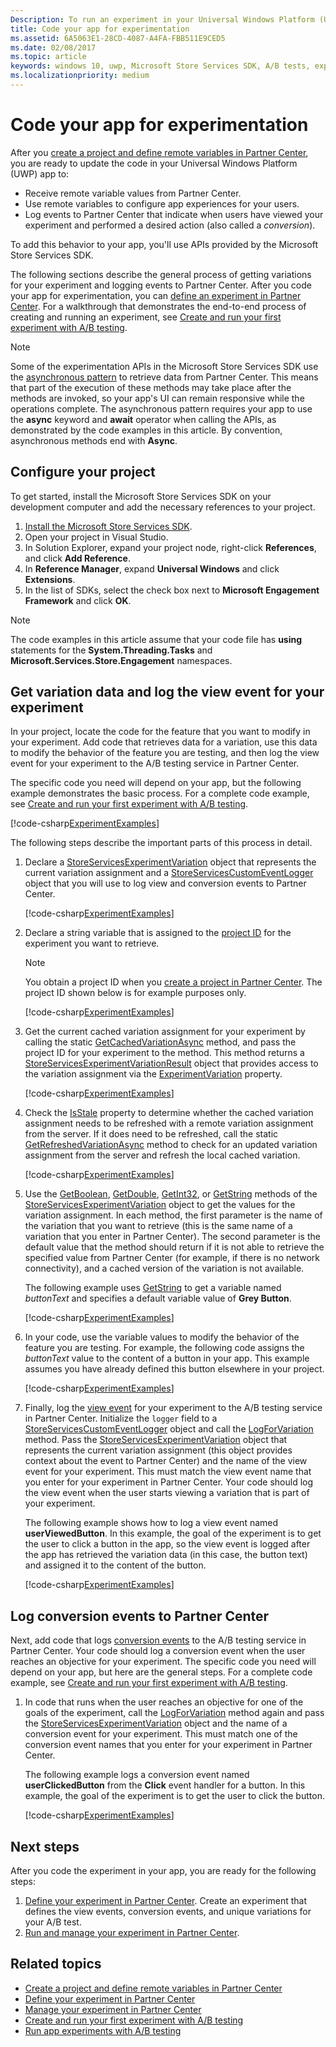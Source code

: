 ```yaml
---
Description: To run an experiment in your Universal Windows Platform (UWP) app with A/B testing, you must code the experiment in your app.
title: Code your app for experimentation
ms.assetid: 6A5063E1-28CD-4087-A4FA-FBB511E9CED5
ms.date: 02/08/2017
ms.topic: article
keywords: windows 10, uwp, Microsoft Store Services SDK, A/B tests, experiments
ms.localizationpriority: medium
---
```

# Code your app for experimentation

After you [create a project and define remote variables in Partner Center](create-a-project-and-define-remote-variables-in-the-dev-center-dashboard.md), you are ready to update the code in your Universal Windows Platform (UWP) app to:
* Receive remote variable values from Partner Center.
* Use remote variables to configure app experiences for your users.
* Log events to Partner Center that indicate when users have viewed your experiment and performed a desired action (also called a *conversion*).

To add this behavior to your app, you'll use APIs provided by the Microsoft Store Services SDK.

The following sections describe the general process of getting variations for your experiment and logging events to Partner Center. After you code your app for experimentation, you can [define an experiment in Partner Center](define-your-experiment-in-the-dev-center-dashboard.md). For a walkthrough that demonstrates the end-to-end process of creating and running an experiment, see [Create and run your first experiment with A/B testing](create-and-run-your-first-experiment-with-a-b-testing.md).

> [!NOTE]
> Some of the experimentation APIs in the Microsoft Store Services SDK use the [asynchronous pattern](../threading-async/asynchronous-programming-universal-windows-platform-apps.md) to retrieve data from Partner Center. This means that part of the execution of these methods may take place after the methods are invoked, so your app's UI can remain responsive while the operations complete. The asynchronous pattern requires your app to use the **async** keyword and **await** operator when calling the APIs, as demonstrated by the code examples in this article. By convention, asynchronous methods end with **Async**.

## Configure your project

To get started, install the Microsoft Store Services SDK on your development computer and add the necessary references to your project.

1. [Install the Microsoft Store Services SDK](microsoft-store-services-sdk.md#install-the-sdk).
2. Open your project in Visual Studio.
3. In Solution Explorer, expand your project node, right-click **References**, and click **Add Reference**.
3. In **Reference Manager**, expand **Universal Windows** and click **Extensions**.
4. In the list of SDKs, select the check box next to **Microsoft Engagement Framework** and click **OK**.

> [!NOTE]
> The code examples in this article assume that your code file has **using** statements for the **System.Threading.Tasks** and **Microsoft.Services.Store.Engagement** namespaces.

## Get variation data and log the view event for your experiment

In your project, locate the code for the feature that you want to modify in your experiment. Add code that retrieves data for a variation, use this data to modify the behavior of the feature you are testing, and then log the view event for your experiment to the A/B testing service in Partner Center.

The specific code you need will depend on your app, but the following example demonstrates the basic process. For a complete code example, see [Create and run your first experiment with A/B testing](create-and-run-your-first-experiment-with-a-b-testing.md).

[!code-csharp[ExperimentExamples](./code/StoreSDKSamples/cs/ExperimentExamples.cs#ExperimentCodeSample)]

The following steps describe the important parts of this process in detail.

1. Declare a [StoreServicesExperimentVariation](/uwp/api/microsoft.services.store.engagement.storeservicesexperimentvariation) object that represents the current variation assignment and a [StoreServicesCustomEventLogger](/uwp/api/microsoft.services.store.engagement.storeservicescustomeventlogger) object that you will use to log view and conversion events to Partner Center.

    [!code-csharp[ExperimentExamples](./code/StoreSDKSamples/cs/ExperimentExamples.cs#Snippet1)]

2. Declare a string variable that is assigned to the [project ID](run-app-experiments-with-a-b-testing.md#terms) for the experiment you want to retrieve.
    > [!NOTE]
    > You obtain a project ID when you [create a project in Partner Center](create-a-project-and-define-remote-variables-in-the-dev-center-dashboard.md). The project ID shown below is for example purposes only.

    [!code-csharp[ExperimentExamples](./code/StoreSDKSamples/cs/ExperimentExamples.cs#Snippet2)]

3. Get the current cached variation assignment for your experiment by calling the static [GetCachedVariationAsync](/uwp/api/microsoft.services.store.engagement.storeservicesexperimentvariation.getcachedvariationasync) method, and pass the project ID for your experiment to the method. This method returns a [StoreServicesExperimentVariationResult](/uwp/api/microsoft.services.store.engagement.storeservicesexperimentvariationresult) object that provides access to the variation assignment via the [ExperimentVariation](/uwp/api/microsoft.services.store.engagement.storeservicesexperimentvariationresult.experimentvariation) property.

    [!code-csharp[ExperimentExamples](./code/StoreSDKSamples/cs/ExperimentExamples.cs#Snippet3)]

4. Check the [IsStale](/uwp/api/microsoft.services.store.engagement.storeservicesexperimentvariation.isstale) property to determine whether the cached variation assignment needs to be refreshed with a remote variation assignment from the server. If it does need to be refreshed, call the static [GetRefreshedVariationAsync](/uwp/api/microsoft.services.store.engagement.storeservicesexperimentvariation.getrefreshedvariationasync) method to check for an updated variation assignment from the server and refresh the local cached variation.

    [!code-csharp[ExperimentExamples](./code/StoreSDKSamples/cs/ExperimentExamples.cs#Snippet4)]

5. Use the [GetBoolean](/uwp/api/microsoft.services.store.engagement.storeservicesexperimentvariation.getboolean), [GetDouble](/uwp/api/microsoft.services.store.engagement.storeservicesexperimentvariation.getdouble), [GetInt32](/uwp/api/microsoft.services.store.engagement.storeservicesexperimentvariation.getint32), or [GetString](/uwp/api/microsoft.services.store.engagement.storeservicesexperimentvariation.getstring) methods of the [StoreServicesExperimentVariation](/uwp/api/microsoft.services.store.engagement.storeservicesexperimentvariation) object to get the values for the variation assignment. In each method, the first parameter is the name of the variation that you want to retrieve (this is the same name of a variation that you enter in Partner Center). The second parameter is the default value that the method should return if it is not able to retrieve the specified value from Partner Center (for example, if there is no network connectivity), and a cached version of the variation is not available.

    The following example uses [GetString](/uwp/api/microsoft.services.store.engagement.storeservicesexperimentvariation.getstring) to get a variable named *buttonText* and specifies a default variable value of **Grey Button**.

    [!code-csharp[ExperimentExamples](./code/StoreSDKSamples/cs/ExperimentExamples.cs#Snippet5)]

6. In your code, use the variable values to modify the behavior of the feature you are testing. For example, the following code assigns the *buttonText* value to the content of a button in your app. This example assumes you have already defined this button elsewhere in your project.

    [!code-csharp[ExperimentExamples](./code/StoreSDKSamples/cs/ExperimentExamples.cs#Snippet6)]

7. Finally, log the [view event](run-app-experiments-with-a-b-testing.md#terms) for your experiment to the A/B testing service in Partner Center. Initialize the ```logger``` field to a [StoreServicesCustomEventLogger](/uwp/api/microsoft.services.store.engagement.storeservicescustomeventlogger) object and call the [LogForVariation](/uwp/api/microsoft.services.store.engagement.storeservicescustomeventlogger.logforvariation) method. Pass the [StoreServicesExperimentVariation](/uwp/api/microsoft.services.store.engagement.storeservicesexperimentvariation) object that represents the current variation assignment (this object provides context about the event to Partner Center) and the name of the view event for your experiment. This must match the view event name that you enter for your experiment in Partner Center. Your code should log the view event when the user starts viewing a variation that is part of your experiment.

    The following example shows how to log a view event named **userViewedButton**. In this example, the goal of the experiment is to get the user to click a button in the app, so the view event is logged after the app has retrieved the variation data (in this case, the button text) and assigned it to the content of the button.

    [!code-csharp[ExperimentExamples](./code/StoreSDKSamples/cs/ExperimentExamples.cs#Snippet7)]

## Log conversion events to Partner Center

Next, add code that logs [conversion events](run-app-experiments-with-a-b-testing.md#terms) to the A/B testing service in Partner Center. Your code should log a conversion event when the user reaches an objective for your experiment. The specific code you need will depend on your app, but here are the general steps. For a complete code example, see [Create and run your first experiment with A/B testing](create-and-run-your-first-experiment-with-a-b-testing.md).

1. In code that runs when the user reaches an objective for one of the goals of the experiment, call the [LogForVariation](/uwp/api/microsoft.services.store.engagement.storeservicescustomeventlogger.logforvariation) method again and pass the [StoreServicesExperimentVariation](/uwp/api/microsoft.services.store.engagement.storeservicesexperimentvariation) object and the name of a conversion event for your experiment. This must match one of the conversion event names that you enter for your experiment in Partner Center.

    The following example logs a conversion event named **userClickedButton** from the **Click** event handler for a button. In this example, the goal of the experiment is to get the user to click the button.

    [!code-csharp[ExperimentExamples](./code/StoreSDKSamples/cs/ExperimentExamples.cs#Snippet8)]

## Next steps

After you code the experiment in your app, you are ready for the following steps:
1. [Define your experiment in Partner Center](define-your-experiment-in-the-dev-center-dashboard.md). Create an experiment that defines the view events, conversion events, and unique variations for your A/B test.
2. [Run and manage your experiment in Partner Center](manage-your-experiment.md).


## Related topics

* [Create a project and define remote variables in Partner Center](create-a-project-and-define-remote-variables-in-the-dev-center-dashboard.md)
* [Define your experiment in Partner Center](define-your-experiment-in-the-dev-center-dashboard.md)
* [Manage your experiment in Partner Center](manage-your-experiment.md)
* [Create and run your first experiment with A/B testing](create-and-run-your-first-experiment-with-a-b-testing.md)
* [Run app experiments with A/B testing](run-app-experiments-with-a-b-testing.md)